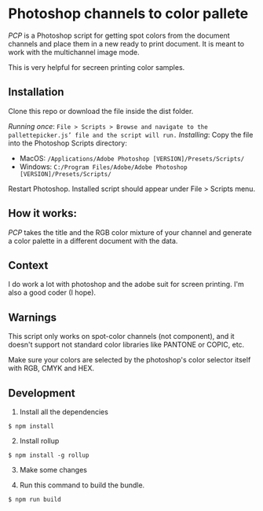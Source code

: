 # Photoshop channels to color pallete

*PCP* is a Photoshop script for getting spot colors from the document channels and place them in a new ready to print document. It is meant to work with the multichannel image mode. 

This is very helpful for secreen printing color samples.

## Installation

Clone this repo or download the file inside the dist folder.

*Running once*: `File > Scripts > Browse and navigate to the pallettepicker.js’ file and the script will run.`
*Installing*: Copy the file into the Photoshop Scripts directory:
  - MacOS: `/Applications/Adobe Photoshop [VERSION]/Presets/Scripts/`
  - Windows: `C:/Program Files/Adobe/Adobe Photoshop [VERSION]/Presets/Scripts/`

Restart Photoshop. Installed script should appear under File > Scripts menu.


## How it works:

*PCP* takes the title and the RGB color mixture of your channel and generate a color palette in a different document with the data.

## Context

I do work a lot with photoshop and the adobe suit for screen printing. I'm also a good coder (I hope).

## Warnings

This script only works on spot-color channels (not component), and it doesn't support not standard color libraries like PANTONE or COPIC, etc.

Make sure your colors are selected by the photoshop's color selector itself with RGB, CMYK and HEX.

## Development

1. Install all the dependencies

`$ npm install`

2. Install rollup

`$ npm install -g rollup`

3. Make some changes

4. Run this command to build the bundle.

 `$ npm run build`